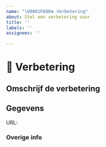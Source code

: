```yaml
---
name: "\U0001F680➕ Verbetering"
about: Stel een verbetering voor
title: ''
labels: ''
assignees: ''

---
```


# **🚀 Verbetering**

## **Omschrijf de verbetering**

## **Gegevens**

URL:

### **Overige info**
